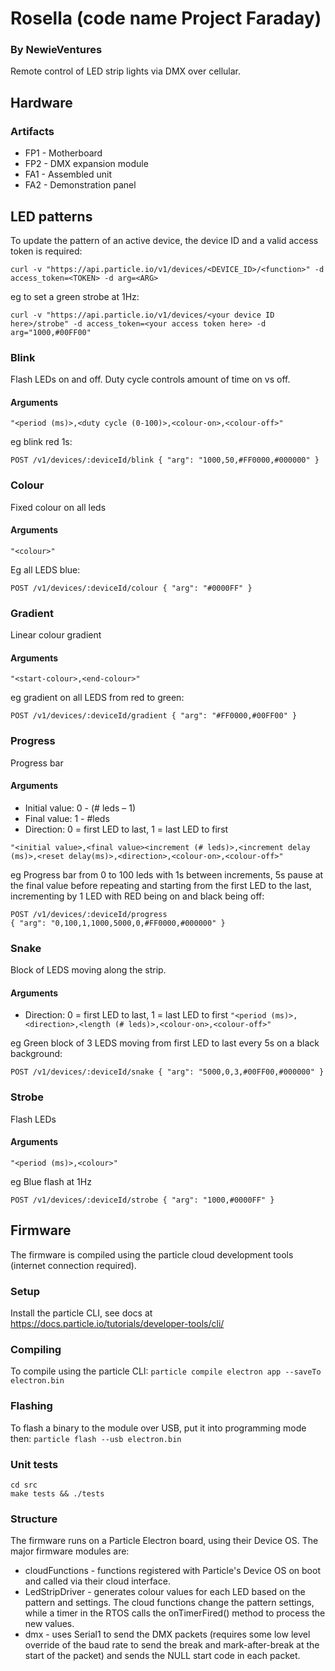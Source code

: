 # Rosella (code name Project Faraday)
### By NewieVentures

Remote control of LED strip lights via DMX over cellular.

## Hardware
### Artifacts
* FP1 - Motherboard
* FP2 - DMX expansion module
* FA1 - Assembled unit
* FA2 - Demonstration panel

## LED patterns
To update the pattern of an active device, the device ID and a valid access token is required:

`curl -v "https://api.particle.io/v1/devices/<DEVICE_ID>/<function>" -d access_token=<TOKEN> -d arg=<ARG>`

eg to set a green strobe at 1Hz:

`curl -v "https://api.particle.io/v1/devices/<your device ID here>/strobe" -d access_token=<your access token here> -d arg="1000,#00FF00"`

### Blink
Flash LEDs on and off. Duty cycle controls amount of time on vs off.
#### Arguments
`"<period (ms)>,<duty cycle (0-100)>,<colour-on>,<colour-off>"`

eg blink red 1s:

`POST /v1/devices/:deviceId/blink { "arg": "1000,50,#FF0000,#000000" }`

### Colour
Fixed colour on all leds
#### Arguments
`"<colour>"`

Eg all LEDS blue:

`POST /v1/devices/:deviceId/colour { "arg": "#0000FF" }`

### Gradient
Linear colour gradient
#### Arguments
`"<start-colour>,<end-colour>"`

eg gradient on all LEDS from red to green:

`POST /v1/devices/:deviceId/gradient { "arg": "#FF0000,#00FF00" }`

### Progress
Progress bar
#### Arguments
* Initial value: 0 - (# leds – 1)
* Final value: 1 - #leds
* Direction: 0 = first LED to last, 1 = last LED to first

`"<initial value>,<final value><increment (# leds)>,<increment delay (ms)>,<reset delay(ms)>,<direction>,<colour-on>,<colour-off>"`

eg Progress bar from 0 to 100 leds with 1s between increments, 5s pause at the final value
before repeating and starting from the first LED to the last, incrementing by 1 LED with
RED being on and black being off:

```
POST /v1/devices/:deviceId/progress
{ "arg": "0,100,1,1000,5000,0,#FF0000,#000000" }
```

### Snake
Block of LEDS moving along the strip.
#### Arguments
* Direction: 0 = first LED to last, 1 = last LED to first
`"<period (ms)>,<direction>,<length (# leds)>,<colour-on>,<colour-off>"`

eg Green block of 3 LEDS moving from first LED to last every 5s on a black background:

`POST /v1/devices/:deviceId/snake { "arg": "5000,0,3,#00FF00,#000000" }`

### Strobe
Flash LEDs
#### Arguments
`"<period (ms)>,<colour>"`

eg Blue flash at 1Hz

`POST /v1/devices/:deviceId/strobe { "arg": "1000,#0000FF" }`

## Firmware
The firmware is compiled using the particle cloud development tools (internet connection required).

### Setup
Install the particle CLI, see docs at
https://docs.particle.io/tutorials/developer-tools/cli/

### Compiling
To compile using the particle CLI:
`particle compile electron app --saveTo electron.bin`

### Flashing
To flash a binary to the module over USB, put it into programming mode then:
`particle flash --usb electron.bin`

### Unit tests
```
cd src
make tests && ./tests
```

### Structure
The firmware runs on a Particle Electron board, using their Device OS.  The major firmware modules are:
* cloudFunctions - functions registered with Particle's Device OS on boot and called via their cloud interface.
* LedStripDriver - generates colour values for each LED based on the pattern and settings.  The cloud functions change the pattern settings, while a timer in the RTOS calls the onTimerFired() method to process the new values.
* dmx - uses Serial1 to send the DMX packets (requires some low level override of the baud rate to send the break and mark-after-break at the start of the packet) and sends the NULL start code in each packet.
